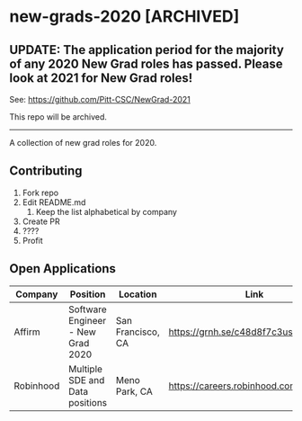 # new-grads-2020 [ARCHIVED]

## UPDATE: The application period for the majority of any 2020 New Grad roles has passed. Please look at 2021 for New Grad roles!
See: https://github.com/Pitt-CSC/NewGrad-2021

This repo will be archived.

---

A collection of new grad roles for 2020.

## Contributing
1. Fork repo
1. Edit README.md
    1. Keep the list alphabetical by company
1. Create PR
1. ????
1. Profit

## Open Applications
| Company | Position | Location | Link |
| --- | --- | --- | --- |
| Affirm | Software Engineer - New Grad 2020 | San Francisco, CA | https://grnh.se/c48d8f7c3us |
| Robinhood | Multiple SDE and Data positions | Meno Park, CA | https://careers.robinhood.com/openings |

